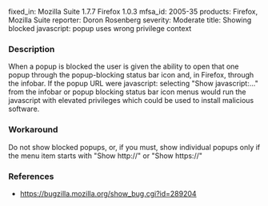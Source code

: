 fixed_in: Mozilla Suite 1.7.7
          Firefox 1.0.3
mfsa_id: 2005-35
products: Firefox, Mozilla Suite
reporter: Doron Rosenberg
severity: Moderate
title: Showing blocked javascript: popup uses wrong privilege context

<h3>Description</h3>

<p>When a popup is blocked the user is given the ability to open that one popup
through the popup-blocking status bar icon and, in Firefox, through
the infobar. If the popup URL were javascript: selecting "Show javascript:..."
from the infobar or popup blocking status bar icon menus would run the
javascript with elevated privileges which could be used to install malicious
software.</p>

<h3>Workaround</h3>

<p>Do not show blocked popups, or, if you must, show individual popups
only if the menu item starts with "Show http://" or "Show https://"</p>

<h3>References</h3>

<ul>
<li><a href="https://bugzilla.mozilla.org/show_bug.cgi?id=289204">
https://bugzilla.mozilla.org/show_bug.cgi?id=289204</a></li>
</ul>



